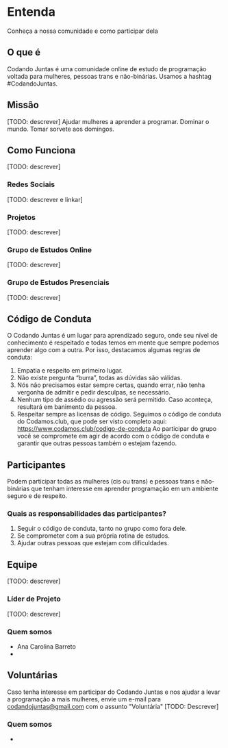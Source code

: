 # Entenda
Conheça a nossa comunidade e como participar dela

## O que é
Codando Juntas é uma comunidade online de estudo de programação voltada para mulheres, pessoas trans e não-binárias. Usamos a hashtag #CodandoJuntas.

## Missão
[TODO: descrever]
Ajudar mulheres a aprender a programar. Dominar o mundo. Tomar sorvete aos domingos. 

## Como Funciona
[TODO: descrever]
### Redes Sociais
[TODO: descrever e linkar]
### Projetos
[TODO: descrever]
### Grupo de Estudos Online
[TODO: descrever]
### Grupo de Estudos Presenciais
[TODO: descrever]


## Código de Conduta
O Codando Juntas é um lugar para aprendizado seguro, onde seu nível de conhecimento é respeitado e todas temos em mente que sempre podemos aprender algo com a outra.
Por isso, destacamos algumas regras de conduta:
1. Empatia e respeito em primeiro lugar.
2. Não existe pergunta “burra”, todas as dúvidas são válidas.
3. Nós não precisamos estar sempre certas, quando errar, não tenha vergonha de admitir e pedir desculpas, se necessário.
4. Nenhum tipo de assédio ou agressão será permitido. Caso aconteça, resultará em banimento da pessoa.
5. Respeitar sempre as licensas de código.
Seguimos o código de conduta do Codamos.club, que pode ser visto completo aqui: https://www.codamos.club/codigo-de-conduta
Ao participar do grupo você se compromete em agir de acordo com o código de conduta e garantir que outras pessoas também o estejam fazendo.

## Participantes
Podem participar todas as mulheres (cis ou trans) e pessoas trans e não-binárias que tenham interesse em aprender programação em um ambiente seguro e de respeito.
### Quais as responsabilidades das participantes?
1. Seguir o código de conduta, tanto no grupo como fora dele.
2. Se comprometer com a sua própria rotina de estudos.
3. Ajudar outras pessoas que estejam com dificuldades.

## Equipe
[TODO: descrever]
### Líder de Projeto
[TODO: descrever]
### Quem somos
- Ana Carolina Barreto
- 



## Voluntárias 
Caso tenha interesse em participar do Codando Juntas e nos ajudar a levar a programação a mais mulheres, envie um e-mail para codandojuntas@gmail.com com o assunto "Voluntária"
[TODO: Descrever] 

### Quem somos
-


